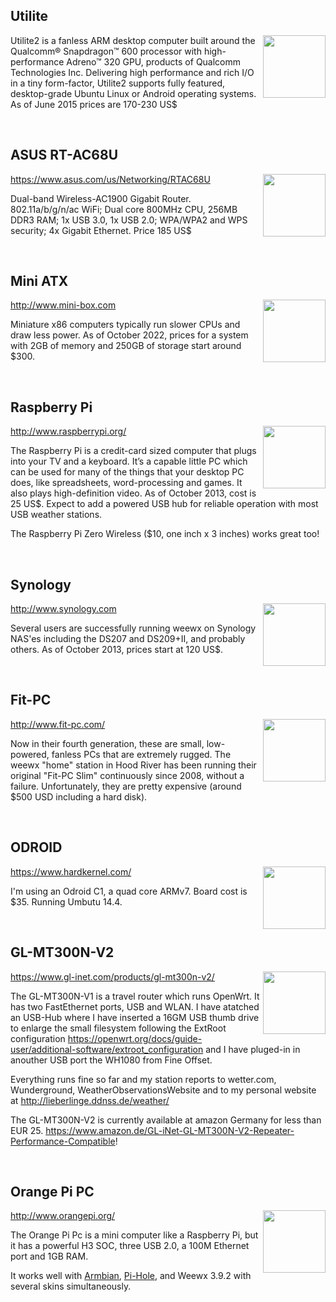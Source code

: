 Utilite
---
<img src="http://weewx.com/hardware/utilite2.png" align="right" height="100"/>

Utilite2 is a fanless ARM desktop computer built around the Qualcomm® Snapdragon™ 600 processor with high-performance
Adreno™ 320 GPU, products of Qualcomm Technologies Inc. Delivering high performance and rich I/O in a tiny form-factor,
Utilite2 supports fully featured, desktop-grade Ubuntu Linux or Android operating systems.  As of June 2015 prices are
170-230 US$

<br/>

ASUS RT-AC68U
---
<img src="http://weewx.com/hardware/asus-rt-ac68u.jpg" align="right" height="100"/>

https://www.asus.com/us/Networking/RTAC68U

Dual-band Wireless-AC1900 Gigabit Router. 802.11a/b/g/n/ac WiFi; Dual core 800MHz CPU, 256MB DDR3 RAM; 1x USB 3.0, 1x
USB 2.0; WPA/WPA2 and WPS security; 4x Gigabit Ethernet. Price 185 US$

<br/>


Mini ATX
---
<img src="http://weewx.com/hardware/mini-box.png" align="right" height="100"/>

http://www.mini-box.com

Miniature x86 computers typically run slower CPUs and draw less power.  As of October 2022, prices for a system
with 2GB of memory and 250GB of storage start around $300.

<br/>

Raspberry Pi
---
<img src="http://weewx.com/hardware/rpi.png" align="right"  height="100"/>

http://www.raspberrypi.org/

The Raspberry Pi is a credit-card sized computer that plugs into your TV and a keyboard. It’s a capable little PC which
can be used for many of the things that your desktop PC does, like spreadsheets, word-processing and games. It also
plays high-definition video.  As of October 2013, cost is 25 US$. Expect to add a powered USB hub for reliable operation
with most USB weather stations.

The Raspberry Pi Zero Wireless ($10, one inch x 3 inches) works great too!

<br/>

Synology
---
<img src="http://weewx.com/hardware/synology-ds207.png" align="right" height="100"/>

http://www.synology.com

Several users are successfully running weewx on Synology NAS'es including the DS207 and DS209+II, and probably others.
As of October 2013, prices start at 120 US$.

<br/>

Fit-PC
---
<img src="http://weewx.com/hardware/fitpc.png" align="right" height="100"/>

http://www.fit-pc.com/

Now in their fourth generation, these are small, low-powered, fanless PCs that are extremely rugged. The weewx "home"
station in Hood River has been running their original "Fit-PC Slim" continuously since 2008, without a failure.
Unfortunately, they are pretty expensive (around $500 USD including a hard disk).

<br/>

ODROID
---
<img src="http://weewx.com/hardware/odroid-c1.jpg" align="right" height="100"/>

https://www.hardkernel.com/

I'm using an Odroid C1, a quad core ARMv7. Board cost is $35. Running Umbutu 14.4.

<br/>

GL-MT300N-V2
---
<img src="https://static.gl-inet.com/www/images/products/gl-mt300n-v2/mango_500x500_1.jpg" align="right" height="100"/>

https://www.gl-inet.com/products/gl-mt300n-v2/

The GL-MT300N-V1 is a travel router which runs OpenWrt. It has two FastEthernet ports, USB and WLAN. I have atatched an
USB-Hub where I have inserted a 16GM USB thumb drive to enlarge the small filesystem following the ExtRoot configuration
https://openwrt.org/docs/guide-user/additional-software/extroot_configuration and I have pluged-in in anouther USB port
the WH1080 from Fine Offset.

Everything runs fine so far and my station reports to wetter.com, Wunderground, WeatherObservationsWebsite and to my
personal website at http://lieberlinge.ddnss.de/weather/

The GL-MT300N-V2 is currently available at amazon Germany for less than EUR 25.
https://www.amazon.de/GL-iNet-GL-MT300N-V2-Repeater-Performance-Compatible!

<br/>

Orange Pi PC
---
<img src="https://www.armbian.com/wp-content/uploads/2018/02/orangepipc.png" align="right" height="100">

http://www.orangepi.org/

The Orange Pi Pc is a mini computer like a Raspberry Pi, but it has a powerful H3 SOC, three USB 2.0, a 100M Ethernet
port and 1GB RAM.

It works well with [Armbian](https://www.armbian.com/), [Pi-Hole](https://pi-hole.net), and Weewx 3.9.2 with several 
skins simultaneously.